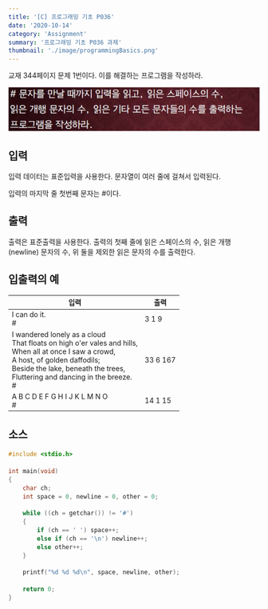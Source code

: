 ```yaml
---
title: '[C] 프로그래밍 기초 P036'
date: '2020-10-14'
category: 'Assignment'
summary: '프로그래밍 기초 P036 과제'
thumbnail: './image/programmingBasics.png'
---
```

교재 344페이지 문제 1번이다. 이를 해결하는 프로그램을 작성하라.

![Problem](./image/pba/p036.jpg)

## 입력
입력 데이터는 표준입력을 사용한다. 문자열이 여러 줄에 걸쳐서 입력된다. 

입력의 마지막 줄 첫번째 문자는 #이다.

## 출력
출력은 표준출력을 사용한다. 출력의 첫째 줄에 읽은 스페이스의 수, 읽은 개행(newline) 문자의 수, 위 둘을 제외한 읽은 문자의 수를 출력한다.


## 입출력의 예

|입력|출력|
|---|---|
|I can do it.<br>#|3 1 9|
|I wandered lonely as a cloud<br>That floats on high o'er vales and hills,<br>When all at once I saw a crowd,<br>A host, of golden daffodils;<br>Beside the lake, beneath the trees,<br>Fluttering and dancing in the breeze.<br>#|33 6 167|
|A B C D E F G H I J K L M N O<br>#|14 1 15|

## 소스

```c
#include <stdio.h>

int main(void)
{
    char ch;
    int space = 0, newline = 0, other = 0;

    while ((ch = getchar()) != '#')
	{
		if (ch == ' ') space++;
		else if (ch == '\n') newline++;
		else other++;
	}

    printf("%d %d %d\n", space, newline, other);

    return 0;
}
```